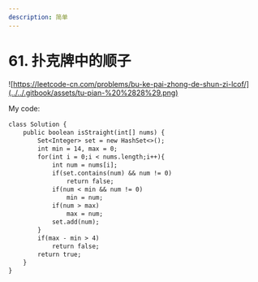 ```yaml
---
description: 简单
---
```


# 61. 扑克牌中的顺子

![https://leetcode-cn.com/problems/bu-ke-pai-zhong-de-shun-zi-lcof/](../../.gitbook/assets/tu-pian-%20%2828%29.png)

My code:

```text
class Solution {
    public boolean isStraight(int[] nums) {
        Set<Integer> set = new HashSet<>();
        int min = 14, max = 0;
        for(int i = 0;i < nums.length;i++){
            int num = nums[i];
            if(set.contains(num) && num != 0)
                return false;
            if(num < min && num != 0)
                min = num;
            if(num > max)
                max = num;
            set.add(num);
        }
        if(max - min > 4)
            return false;
        return true;
    }
}
```



